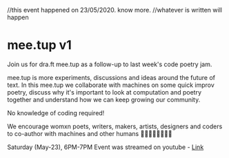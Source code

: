 //this event happened on 23/05/2020. know more.
//whatever is written will happen
# mee.tup v1

Join us for dra.ft mee.tup as a follow-up to last week's code poetry jam.

mee.tup is more experiments, discussions and ideas around the future of text.
In this mee.tup we collaborate with machines on some quick improv poetry, discuss why it's important to look at computation and poetry together and understand how we can keep growing our community.

No knowledge of coding required!

We encourage womxn poets, writers, makers, artists, designers and coders to co-author with machines and other humans 👩‍🎤👩‍💻👩‍🎨🦸‍♀️

Saturday (May-23), 6PM-7PM
Event was streamed on youtube - [Link](https://youtu.be/qeaeILsn5fk)
